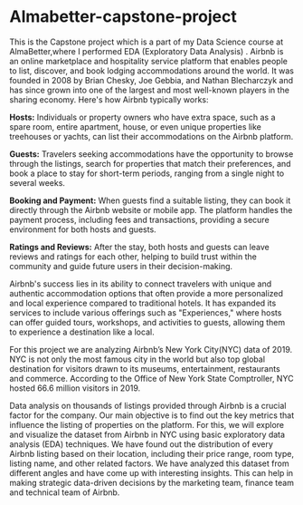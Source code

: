 # Almabetter-capstone-project
This is the Capstone project which is a part of my Data Science course at AlmaBetter,where I performed EDA (Exploratory Data Analysis) .
Airbnb is an online marketplace and hospitality service platform that enables people to list, discover, and book lodging accommodations around the world. It was founded in 2008 by Brian Chesky, Joe Gebbia, and Nathan Blecharczyk and has since grown into one of the largest and most well-known players in the sharing economy.
Here's how Airbnb typically works:

**Hosts:** Individuals or property owners who have extra space, such as a spare room, entire apartment, house, or even unique properties like treehouses or yachts, can list their accommodations on the Airbnb platform.

**Guests:** Travelers seeking accommodations have the opportunity to browse through the listings, search for properties that match their preferences, and book a place to stay for short-term periods, ranging from a single night to several weeks.

**Booking and Payment:** When guests find a suitable listing, they can book it directly through the Airbnb website or mobile app. The platform handles the payment process, including fees and transactions, providing a secure environment for both hosts and guests.

**Ratings and Reviews:** After the stay, both hosts and guests can leave reviews and ratings for each other, helping to build trust within the community and guide future users in their decision-making.

Airbnb's success lies in its ability to connect travelers with unique and authentic accommodation options that often provide a more personalized and local experience compared to traditional hotels. It has expanded its services to include various offerings such as "Experiences," where hosts can offer guided tours, workshops, and activities to guests, allowing them to experience a destination like a local.

For this project we are analyzing Airbnb’s New York City(NYC) data of 2019. NYC is not only the most famous city in the world but also top global destination for visitors drawn to its museums, entertainment, restaurants and commerce. According to the Office of New York State Comptroller, NYC hosted 66.6 million visitors in 2019.

Data analysis on thousands of listings provided through Airbnb is a crucial factor for the company. Our main objective is to find out the key metrics that influence the listing of properties on the platform. For this, we will explore and visualize the dataset from Airbnb in NYC using basic exploratory data analysis (EDA) techniques. We have found out the distribution of every Airbnb listing based on their location, including their price range, room type, listing name, and other related factors. We have analyzed this dataset from different angles and have come up with interesting insights. This can help in making strategic data-driven decisions by the marketing team, finance team and technical team of Airbnb.



